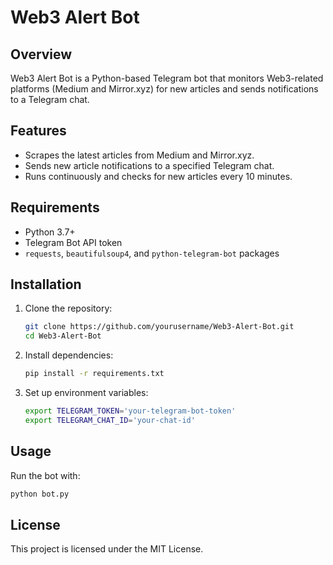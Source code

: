 # Web3 Alert Bot

## Overview
Web3 Alert Bot is a Python-based Telegram bot that monitors Web3-related platforms (Medium and Mirror.xyz) for new articles and sends notifications to a Telegram chat.

## Features
- Scrapes the latest articles from Medium and Mirror.xyz.
- Sends new article notifications to a specified Telegram chat.
- Runs continuously and checks for new articles every 10 minutes.

## Requirements
- Python 3.7+
- Telegram Bot API token
- `requests`, `beautifulsoup4`, and `python-telegram-bot` packages

## Installation
1. Clone the repository:
   ```sh
   git clone https://github.com/yourusername/Web3-Alert-Bot.git
   cd Web3-Alert-Bot
   ```

2. Install dependencies: 
   ```sh
   pip install -r requirements.txt
   ```

3. Set up environment variables:
   ```sh
   export TELEGRAM_TOKEN='your-telegram-bot-token'
   export TELEGRAM_CHAT_ID='your-chat-id'
   ```

## Usage
Run the bot with:
```sh
python bot.py
```

## License
This project is licensed under the MIT License.
